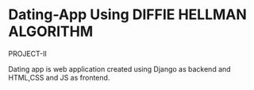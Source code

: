 # Dating-App Using DIFFIE HELLMAN ALGORITHM
PROJECT-II

Dating app is web application created using Django as backend and HTML,CSS and JS as frontend.

